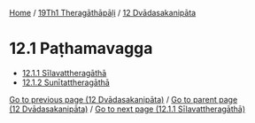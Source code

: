 
[Home](/) / [19Th1 Theragāthāpāḷi](...md) / [12 Dvādasakanipāta](../19Th1/12.md)

# 12.1 Paṭhamavagga

* [12.1.1 Sīlavattheragāthā](12.1/12.1.1.md)
* [12.1.2 Sunītattheragāthā](12.1/12.1.2.md)

[Go to previous page (12 Dvādasakanipāta)](../19Th1/12.md) / [Go to parent page (12 Dvādasakanipāta)](../19Th1/12.md) / [Go to next page (12.1.1 Sīlavattheragāthā)](12.1/12.1.1.md)


